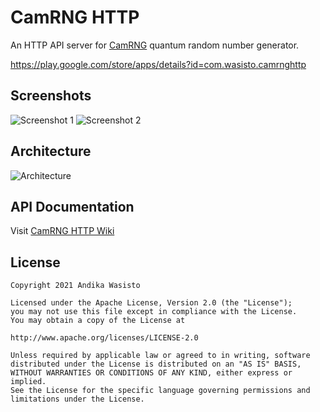 CamRNG HTTP
===========

An HTTP API server for [CamRNG](https://github.com/awasisto/camrng) quantum random number generator.

https://play.google.com/store/apps/details?id=com.wasisto.camrnghttp

Screenshots
-----------

![Screenshot 1](https://user-images.githubusercontent.com/9427397/116733120-e6507600-aa15-11eb-8a07-a4b7e3bed08d.png)
![Screenshot 2](https://user-images.githubusercontent.com/9427397/116733161-f6685580-aa15-11eb-8d1e-79ffbc35fa30.png)

Architecture
------------

![Architecture](https://user-images.githubusercontent.com/9427397/116733046-ce78f200-aa15-11eb-8838-7474895935fb.png)

API Documentation
-----------------

Visit [CamRNG HTTP Wiki](https://github.com/awasisto/camrng-http/wiki)

License
-------

    Copyright 2021 Andika Wasisto

    Licensed under the Apache License, Version 2.0 (the "License");
    you may not use this file except in compliance with the License.
    You may obtain a copy of the License at

    http://www.apache.org/licenses/LICENSE-2.0

    Unless required by applicable law or agreed to in writing, software
    distributed under the License is distributed on an "AS IS" BASIS,
    WITHOUT WARRANTIES OR CONDITIONS OF ANY KIND, either express or implied.
    See the License for the specific language governing permissions and
    limitations under the License.